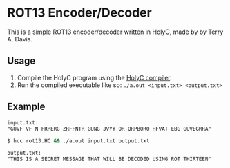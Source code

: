 # ROT13 Encoder/Decoder

This is a simple ROT13 encoder/decoder written in HolyC, made by by Terry A. Davis.

## Usage

1. Compile the HolyC program using the [HolyC compiler](https://holyc-lang.com/install.html).
2. Run the compiled executable like so: `./a.out <input.txt> <output.txt>`

## Example
```
input.txt:
"GUVF VF N FRPERG ZRFFNTR GUNG JVYY OR QRPBQRQ HFVAT EBG GUVEGRRA"
```
```bash
$ hcc rot13.HC && ./a.out input.txt output.txt
```
```
output.txt:
"THIS IS A SECRET MESSAGE THAT WILL BE DECODED USING ROT THIRTEEN"
```
